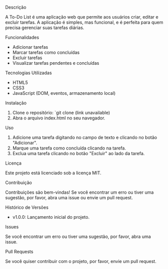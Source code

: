 Descrição

A To-Do List é uma aplicação web que permite aos usuários criar, editar e excluir tarefas. A aplicação é simples, mas funcional, e é perfeita para quem precisa gerenciar suas tarefas diárias.

Funcionalidades

- Adicionar tarefas
- Marcar tarefas como concluídas
- Excluir tarefas
- Visualizar tarefas pendentes e concluídas

Tecnologias Utilizadas

- HTML5
- CSS3
- JavaScript (DOM, eventos, armazenamento local)

Instalação

1. Clone o repositório: `git clone (link unavailable)
2. Abra o arquivo index.html no seu navegador.

Uso

1. Adicione uma tarefa digitando no campo de texto e clicando no botão "Adicionar".
2. Marque uma tarefa como concluída clicando na tarefa.
3. Exclua uma tarefa clicando no botão "Excluir" ao lado da tarefa.

Licença

Este projeto está licenciado sob a licença MIT.

Contribuição

Contribuições são bem-vindas! Se você encontrar um erro ou tiver uma sugestão, por favor, abra uma issue ou envie um pull request.


Histórico de Versões

- v1.0.0: Lançamento inicial do projeto.

Issues

Se você encontrar um erro ou tiver uma sugestão, por favor, abra uma issue.

Pull Requests

Se você quiser contribuir com o projeto, por favor, envie um pull request.
